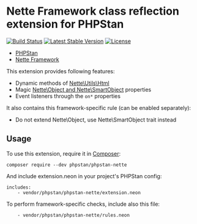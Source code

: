# Nette Framework class reflection extension for PHPStan

[![Build Status](https://travis-ci.org/phpstan/phpstan-nette.svg)](https://travis-ci.org/phpstan/phpstan-nette)
[![Latest Stable Version](https://poser.pugx.org/phpstan/phpstan-nette/v/stable)](https://packagist.org/packages/phpstan/phpstan-nette)
[![License](https://poser.pugx.org/phpstan/phpstan-nette/license)](https://packagist.org/packages/phpstan/phpstan-nette)

* [PHPStan](https://github.com/phpstan/phpstan)
* [Nette Framework](https://nette.org/)

This extension provides following features:

* Dynamic methods of [Nette\Utils\Html](https://doc.nette.org/en/2.4/html-elements)
* Magic [Nette\Object and Nette\SmartObject](https://doc.nette.org/en/2.4/php-language-enhancements) properties
* Event listeners through the `on*` properties

It also contains this framework-specific rule (can be enabled separately):

* Do not extend Nette\Object, use Nette\SmartObject trait instead

## Usage

To use this extension, require it in [Composer](https://getcomposer.org/):

```
composer require --dev phpstan/phpstan-nette
```

And include extension.neon in your project's PHPStan config:

```
includes:
	- vendor/phpstan/phpstan-nette/extension.neon
```

To perform framework-specific checks, include also this file:

```
	- vendor/phpstan/phpstan-nette/rules.neon
```
